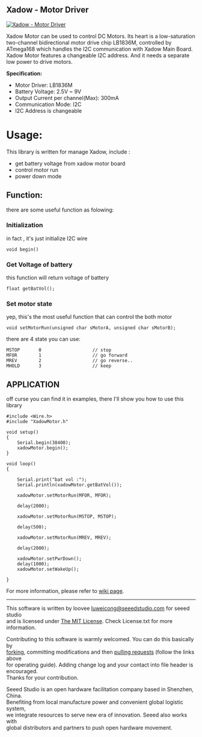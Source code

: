 Xadow - Motor Driver
---------------------------------------------------------
[![Xadow - Motor Driver](http://www.seeedstudio.com/depot/images/product/x%20motor.jpg)](http://www.seeedstudio.com/depot/xadow-motor-driver-p-1626.html?cPath=91_92)

Xadow Motor can be used to control DC Motors. Its heart is a low-saturation two-channel bidirectional motor drive chip LB1836M, controlled by ATmega168 which handles the I2C communication with Xadow Main Board. Xadow Motor features a changeable I2C address. And it needs a separate low power to drive motors.
 
**Specification:**
- Motor Driver: LB1836M
- Battery Voltage: 2.5V ~ 9V
- Output Current per channel(Max): 300mA
- Communication Mode: I2C
- I2C Address is changeable




# Usage:

This library is written for manage Xadow, include :

* get battery voltage from xadow motor board
* control motor run
* power down mode


## Function:


there are some useful function as folowing:

### Initialization
in fact , it's just initialize I2C wire

    void begin()

### Get Voltage of battery
this function will return voltage of battery

    float getBatVol();

### Set motor state
yep, this's the most useful function that can control the both motor

    void setMotorRun(unsigned char sMotorA, unsigned char sMotorB);

there are 4 state you can use:

    MSTOP       0                   // stop
    MFOR        1                   // go forward
    MREV        2                   // go reverse..
    MHOLD       3                   // keep

## APPLICATION

off curse you can find it in examples, there I'll show you how to use this library

    #include <Wire.h>
    #include "XadowMotor.h"
    
    void setup()
    {
        Serial.begin(38400);
        xadowMotor.begin();
    }
    
    void loop()
    {
    
        Serial.print("bat vol :");
        Serial.println(xadowMotor.getBatVol());
        
        xadowMotor.setMotorRun(MFOR, MFOR);
    
        delay(2000);
    
        xadowMotor.setMotorRun(MSTOP, MSTOP);
    
        delay(500);
    
        xadowMotor.setMotorRun(MREV, MREV);
    
        delay(2000);
    
        xadowMotor.setPwrDown();
        delay(1000);
        xadowMotor.setWakeUp();
    
    }



For more information, please refer to [wiki page](http://www.seeedstudio.com/wiki/Xadow_Motor).

    
----


This software is written by loovee [luweicong@seeedstudio.com](luweicong@seeedstudio.com "luweicong@seeedstudio.com") for seeed studio<br>
and is licensed under [The MIT License](http://opensource.org/licenses/mit-license.php). Check License.txt for more information.<br>

Contributing to this software is warmly welcomed. You can do this basically by<br>
[forking](https://help.github.com/articles/fork-a-repo), committing modifications and then [pulling requests](https://help.github.com/articles/using-pull-requests) (follow the links above<br>
for operating guide). Adding change log and your contact into file header is encouraged.<br>
Thanks for your contribution.

Seeed Studio is an open hardware facilitation company based in Shenzhen, China. <br>
Benefiting from local manufacture power and convenient global logistic system, <br>
we integrate resources to serve new era of innovation. Seeed also works with <br>
global distributors and partners to push open hardware movement.<br>
